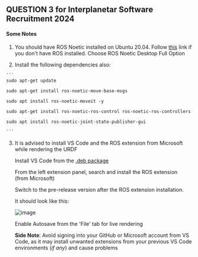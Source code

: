 ## QUESTION 3 for Interplanetar Software Recruitment 2024 


#### Some Notes

1.   You should have ROS Noetic installed on Ubuntu 20.04. Follow [this](https://wiki.ros.org/noetic/Installation/Ubuntu) link if you don't have ROS installed. Choose ROS Noetic Desktop Full Option

2.   Install the following dependencies also:

    ```
    sudo apt-get update
    
    sudo apt-get install ros-noetic-move-base-msgs

    sudo apt install ros-noetic-moveit -y

    sudo apt-get install ros-noetic-ros-control ros-noetic-ros-controllers
  
    sudo apt install ros-noetic-joint-state-publisher-gui

    ```

3.  It is advised to install VS Code and the ROS extension from Microsoft while rendering the URDF

    Install VS Code from the [.deb package](https://go.microsoft.com/fwlink/?LinkID=760868)

    From the left extension panel, search and install the ROS extension (from Microsoft) 

    Switch to the pre-release version after the ROS extension installation.

    It should look like this:

    ![image](https://github.com/InterplanetarCodebase/six_dof_spatial_manipulator/assets/100117385/052afb70-e53e-4f97-8fb0-bfa48c3f9c73)

    Enable Autosave from the 'File' tab for live rendering

    <b>Side Note</b>: Avoid signing into your GitHub or Microsoft account from VS Code, as it may install unwanted extensions from your previous VS Code environments (_if any_) and cause problems
